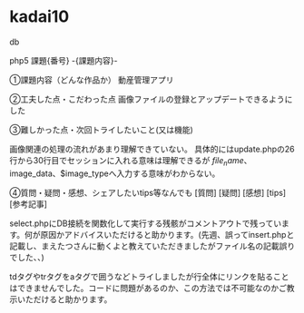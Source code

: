 # kadai10
db

php5 課題{番号} -{課題内容}-

①課題内容（どんな作品か） 動産管理アプリ

②工夫した点・こだわった点
画像ファイルの登録とアップデートできるようにした

③難しかった点・次回トライしたいこと(又は機能)

画像関連の処理の流れがあまり理解できていない。
具体的にはupdate.phpの26行から30行目でセッションに入れる意味は理解できるが
$file_name、$image_data、$image_typeへ入力する意味がわからない。


④質問・疑問・感想、シェアしたいtips等なんでも [質問] [疑問] [感想] [tips] [参考記事]

select.phpにDB接続を関数化して実行する残骸がコメントアウトで残っています。何が原因かアドバイスいただけると助かります。(先週、誤ってinsert.phpと記載し、まえたつさんに動くよと教えていただきましたがファイル名の記載誤りでした、、)

tdタグやtrタグをaタグで囲うなどトライしましたが行全体にリンクを貼ることはできませんでした。コードに問題があるのか、この方法では不可能なのかご教示いただけると助かります。
